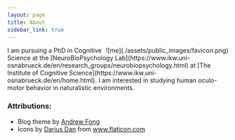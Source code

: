 ```yaml
---
layout: page
title: About
sidebar_link: true
---
```


<!-- My picture -->

<div style="float: right">
![me](./assets/public_images/favicon.png)
</div>
I am pursuing a PhD in Cognitive Science at the [NeuroBioPsychology Lab](https://www.ikw.uni-osnabrueck.de/en/research_groups/neurobiopsychology.html) at [The Institute of Cognitive Science](https://www.ikw.uni-osnabrueck.de/en/home.html). I am interested in studying human oculo-motor behavior in naturalistic environments.



### Attributions:
- Blog theme by <a href="https://github.com/fongandrew/hydeout">Andrew Fong</a>
- Icons by <a href="https://www.flaticon.com/authors/darius-dan" title="Darius Dan">Darius Dan</a> from <a href="https://www.flaticon.com/" title="Flaticon">www.flaticon.com</a>
